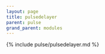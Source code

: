 ```yaml
---
layout: page
title: pulsedelayer
parent: pulse
grand_parent: modules
---
```


{% include pulse/pulsedelayer.md %}
